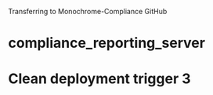 Transferring to Monochrome-Compliance GitHub

# compliance_reporting_server

# Clean deployment trigger 3
